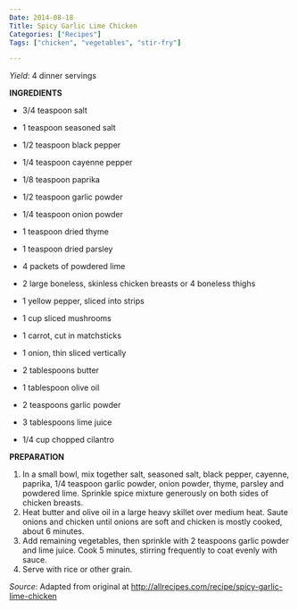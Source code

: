 ```yaml
---
Date: 2014-08-18
Title: Spicy Garlic Lime Chicken
Categories: ["Recipes"]
Tags: ["chicken", "vegetables", "stir-fry"]

---
```


*Yield*: 4 dinner servings

__INGREDIENTS__

* 3/4 teaspoon salt
* 1 teaspoon seasoned salt
* 1/2 teaspoon black pepper
* 1/4 teaspoon cayenne pepper
* 1/8 teaspoon paprika
* 1/2 teaspoon garlic powder
* 1/4 teaspoon onion powder
* 1 teaspoon dried thyme
* 1 teaspoon dried parsley
* 4 packets of powdered lime
* 2 large boneless, skinless chicken breasts or 4 boneless thighs

* 1 yellow pepper, sliced into strips
* 1 cup sliced mushrooms
* 1 carrot, cut in matchsticks
* 1 onion, thin sliced vertically
 
* 2 tablespoons butter
* 1 tablespoon olive oil
* 2 teaspoons garlic powder
* 3 tablespoons lime juice
* 1/4 cup chopped cilantro

__PREPARATION__

1. In a small bowl, mix together salt, seasoned salt, black pepper, cayenne, paprika, 1/4 teaspoon garlic powder, onion powder, thyme, parsley and powdered lime. Sprinkle spice mixture generously on both sides of chicken breasts.
2. Heat butter and olive oil in a large heavy skillet over medium heat. Saute onions and chicken until onions are soft and chicken is mostly cooked, about 6 minutes. 
3. Add remaining vegetables, then sprinkle with 2 teaspoons garlic powder and lime juice. Cook 5 minutes, stirring frequently to coat evenly with sauce.
4. Serve with rice or other grain.

*Source*: Adapted from original at <http://allrecipes.com/recipe/spicy-garlic-lime-chicken>
